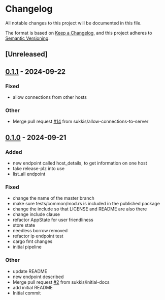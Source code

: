 # Changelog

All notable changes to this project will be documented in this file.

The format is based on [Keep a Changelog](https://keepachangelog.com/en/1.0.0/),
and this project adheres to [Semantic Versioning](https://semver.org/spec/v2.0.0.html).

## [Unreleased]

## [0.1.1](https://github.com/sukkis/getserviceip/compare/v0.1.0...v0.1.1) - 2024-09-22

### Fixed

- allow connections from other hosts

### Other

- Merge pull request [#14](https://github.com/sukkis/getserviceip/pull/14) from sukkis/allow-connections-to-server

## [0.1.0](https://github.com/sukkis/getserviceip/releases/tag/v0.1.0) - 2024-09-21

### Added

- new endpoint called host_details, to get information on one host
- take release-plz into use
- list_all endpoint

### Fixed

- change the name of the master branch
- make sure tests/common/mod.rs is included in the published package
- change the include so that LICENSE and README are also there
- change include clause
- refactor AppState for user friendliness
- store state
- needless borrow removed
- refactor ip endpoint test
- cargo fmt changes
- initial pipeline

### Other

- update README
- new endpoint described
- Merge pull request [#2](https://github.com/sukkis/getserviceip/pull/2) from sukkis/initial-docs
- add initial README
- Initial commit
